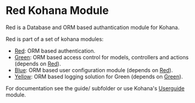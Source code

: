 # Red Kohana Module

Red is a Database and ORM based authantication module for Kohana.

Red is part of a set of kohana modules:
* [Red](https://github.com/davidstutz/kohana-red): ORM based authentication.
* [Green](https://github.com/davidstutz/kohana-green): ORM based access control for models, controllers and actions (depends on [Red](https://github.com/Phrax1337/kohana-red)).
* [Blue](https://github.com/davidstutz/kohana-blue): ORM based user configuration module (depends on [Red](https://github.com/Phrax1337/kohana-red)).
* [Yellow](https://github.com/davidstutz/kohana-yellow): ORM based logging solution for Green (depends on [Green](https://github.com/Phrax1337/kohana-green)).

For documentation see the guide/ subfolder or use Kohana's [Userguide](https://github.com/kohana/userguide) module.